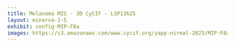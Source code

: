 ```yaml
---
title: Melanoma MIS - 3D CyCIF - LSP13625
layout: minerva-1-5
exhibit: config-MIP-F8a
images: https://s3.amazonaws.com/www.cycif.org/yapp-nirmal-2023/MIP-F8a-16bit-bgsub-minerva
---
```

